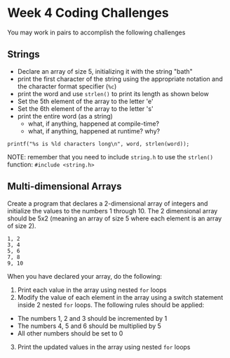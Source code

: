 # Week 4 Coding Challenges
You may work in pairs to accomplish the following challenges

## Strings
- Declare an array of size 5, initializing it with the string "bath"
- print the first character of the string using the appropriate notation and the character format specifier (`%c`)
- print the word and use `strlen()` to print its length as shown below
- Set the 5th element of the array to the letter 'e'
- Set the 6th element of the array to the letter 's'
- print the entire word (as a string)
  - what, if anything, happened at compile-time?
  - what, if anything, happened at runtime? why?

````
printf("%s is %ld characters long\n", word, strlen(word));
````
NOTE: remember that you need to include `string.h` to use the `strlen()` function:  `#include <string.h>`

## Multi-dimensional Arrays
Create a program that declares a 2-dimensional array of integers and initialize the values to the numbers 1 through 10. The 2 dimensional array should be 5x2 (meaning an array of size 5 where each element is an array of size 2).

````
1, 2
3, 4
5, 6
7, 8
9, 10
````
When you have declared your array, do the following:

1. Print each value in the array using nested `for` loops
2. Modify the value of each element in the array using a switch statement inside 2 nested `for` loops. The following rules should be applied:
  - The numbers 1, 2 and 3 should be incremented by 1
  - The numbers 4, 5 and 6 should be multiplied by 5
  - All other numbers should be set to 0
3. Print the updated values in the array using nested `for` loops
